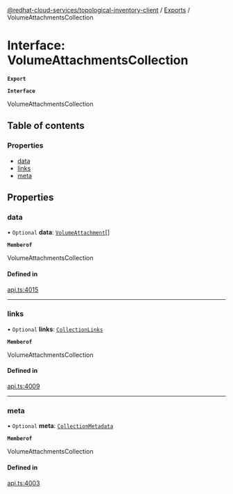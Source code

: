 [@redhat-cloud-services/topological-inventory-client](../README.md) / [Exports](../modules.md) / VolumeAttachmentsCollection

# Interface: VolumeAttachmentsCollection

**`Export`**

**`Interface`**

VolumeAttachmentsCollection

## Table of contents

### Properties

- [data](VolumeAttachmentsCollection.md#data)
- [links](VolumeAttachmentsCollection.md#links)
- [meta](VolumeAttachmentsCollection.md#meta)

## Properties

### data

• `Optional` **data**: [`VolumeAttachment`](VolumeAttachment.md)[]

**`Memberof`**

VolumeAttachmentsCollection

#### Defined in

[api.ts:4015](https://github.com/mkholjuraev/javascript-clients/blob/master/packages/topological-inventory/api.ts#L4015)

___

### links

• `Optional` **links**: [`CollectionLinks`](CollectionLinks.md)

**`Memberof`**

VolumeAttachmentsCollection

#### Defined in

[api.ts:4009](https://github.com/mkholjuraev/javascript-clients/blob/master/packages/topological-inventory/api.ts#L4009)

___

### meta

• `Optional` **meta**: [`CollectionMetadata`](CollectionMetadata.md)

**`Memberof`**

VolumeAttachmentsCollection

#### Defined in

[api.ts:4003](https://github.com/mkholjuraev/javascript-clients/blob/master/packages/topological-inventory/api.ts#L4003)
